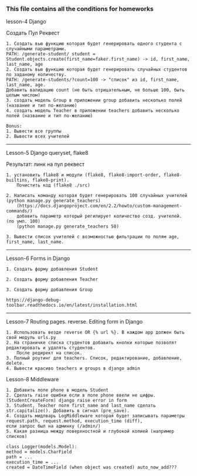 ### This file contains all the conditions for homeworks

lesson-4 Django

Создать Пул Реквест

    1. Создать вью функцию которая будет генерировать одного студента с случайными параметрами.
    PATH: /generate-student/ student = Student.objects.create(first_name=faker.first_name) -> id, first_name, last_name, age
    2. Создать вью функцию которая будет генерировать случайных студентов по заданому количеству.
    PATH: /generate-students/?count=100 -> "список" из id, first_name, last_name, age.
    Добавить валидацию count (не быть отрицательным, не больше 100, быть целым числом)
    3. создать модель Group в приложении group добавить несколько полей (название и тип по-желанию)
    4. создать модель Teacher в приложении teachers добавить несколько полей (название и тип по-желанию)
    
    Bonus:
    1. Вывести все группы
    2. Вывести всех учителей

---

Lesson-5 Django queryset, flake8

Результат: линк на пул реквест

    1. установить flake8 и модули (flake8, flake8-import-order, flake8-builtins, flake8-print).
        Почистить код (flake8 ./src)
    
    2. Написать команду которая будет генерировать 100 случайных учителей (python manage.py generate_teachers)
        (https://docs.djangoproject.com/en/2.2/howto/custom-management-commands/)
        добавить параметр который регилирует количество созд. учителей. (по умл. 100)
        (python manage.py generate_teachers 50)
    
    3. Вывести список учителей с возможностью фильтрации по полям age, first_name, last_name.

---

Lesson-6 Forms in Django

    1. Создать форму добавления Student
    
    2. Создать форму добавления Teacher
    
    3. Создать форму добавления Group

    https://django-debug-toolbar.readthedocs.io/en/latest/installation.html

---

Lesson-7 Routing pages. reverse. Editing form in Django

    1. Использовать везде reverse OR {% url %}. В каждом app должен быть свой модуль urls.py
    2. На страничке списка студентов добавить кнопки которые позволят редактировать и удалять студентов.
        После редирект на список.
    3. Полный роутинг для teachers. Список, редактирование, добавление, delete.
    4. Вывести красиво teachers и groups в django admin

Lesson-8 Middleware

    1. Добавить поле phone в модель Student
    2. Сделать raise ошибки если в поле phone ввели не цифры. (StudentCreateForm) django raise error in form
    3. Student, Teacher поля first_name and last_name сделать str.capitalize(). Добавить в сигнал (pre_save).
    4. Создать мидлварь LogMiddleware которая будет записывать параметры request.path, request.method, execution_time (diff),
    если запрос был на админку (/admin/)
    5. Какая разница между поверхностной и глубокой копией (например списков)

    class Logger(models.Model):
    method = models.CharField
    path = ...
    execution_time = ...
    created = DateTimeField (when object was created) auto_now_add???